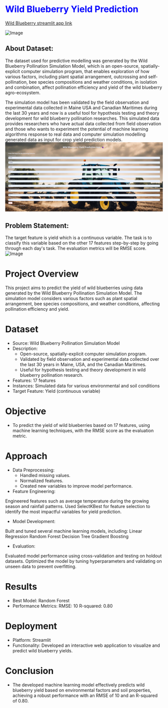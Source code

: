 # <span style="color: blue;">Wild Blueberry Yield Prediction</span>

 [Wild Blueberry streamlit app link](https://wild-blueberry-yield-prediction-bmjmre38bgfuvhkkn8ccbs.streamlit.app/)

 
![Image](https://github.com/Saurabhgithub1006/Wild-Blueberry-Yield-Prediction/blob/main/AppVideo-ezgif.com-video-to-gif-converter.gif?raw=true)


## About Dataset:
The dataset used for predictive modelling was generated by the Wild Blueberry Pollination Simulation Model, which is an open-source, spatially-explicit computer simulation program, that enables exploration of how various factors, including plant spatial arrangement, outcrossing and self-pollination, bee species compositions and weather conditions, in isolation and combination, affect pollination efficiency and yield of the wild blueberry agro-ecosystem.

The simulation model has been validated by the field observation and experimental data collected in Maine USA and Canadian Maritimes during the last 30 years and now is a useful tool for hypothesis testing and theory development for wild blueberry pollination researches. This simulated data provides researchers who have actual data collected from field observation and those who wants to experiment the potential of machine learning algorithms response to real data and computer simulation modelling generated data as input for crop yield prediction models.
![Image](https://github.com/Saurabhgithub1006/Wild-Blueberry-Yield-Prediction/blob/main/Screenshot%20(302).png?raw=true.jpg)

## Problem Statement:
The target feature is yield which is a continuous variable. The task is to classify this variable based on the other 17 features step-by-step by going through each day's task. The evaluation metrics will be RMSE score.
![Image]( https://img.freepik.com/free-vector/fresh-blueberries-with-water-drops-green-leaves-white-background-realistic-vector-illustration_1284-77363.jpg)


# Project Overview
This project aims to predict the yield of wild blueberries using data generated by the Wild Blueberry Pollination Simulation Model. The simulation model considers various factors such as plant spatial arrangement, bee species compositions, and weather conditions, affecting pollination efficiency and yield.

# Dataset
* Source: Wild Blueberry Pollination Simulation Model
* Description:
  + Open-source, spatially-explicit computer simulation program.
  + Validated by field observation and experimental data collected over the last 30 years in Maine, USA, and the Canadian Maritimes.
  + Useful for hypothesis testing and theory development in wild blueberry pollination research.
* Features: 17 features
* Instances: Simulated data for various environmental and soil conditions
* Target Feature: Yield (continuous variable)
# Objective
* To predict the yield of wild blueberries based on 17 features, using machine learning techniques, with the RMSE score as the evaluation metric.

# Approach
* Data Preprocessing:
  + Handled missing values.
  + Normalized features.
  + Created new variables to improve model performance.
* Feature Engineering:

Engineered features such as average temperature during the growing season and rainfall patterns.
Used SelectKBest for feature selection to identify the most impactful variables for yield prediction.
* Model Development:

Built and tuned several machine learning models, including:
Linear Regression
Random Forest
Decision Tree
Gradient Boosting
* Evaluation:

Evaluated model performance using cross-validation and testing on holdout datasets.
Optimized the model by tuning hyperparameters and validating on unseen data to prevent overfitting.
# Results
* Best Model: Random Forest
* Performance Metrics:
RMSE: 10
R-squared: 0.80
# Deployment
* Platform: Streamlit
* Functionality: Developed an interactive web application to visualize and predict wild blueberry yields.
# Conclusion
* The developed machine learning model effectively predicts wild blueberry yield based on environmental factors and soil properties, achieving a robust performance with an RMSE of 10 and an R-squared of 0.80.





